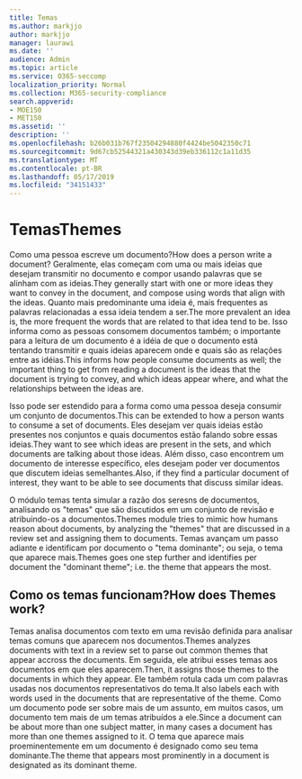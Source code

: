 ```yaml
---
title: Temas
ms.author: markjjo
author: markjjo
manager: laurawi
ms.date: ''
audience: Admin
ms.topic: article
ms.service: O365-seccomp
localization_priority: Normal
ms.collection: M365-security-compliance
search.appverid:
- MOE150
- MET150
ms.assetid: ''
description: ''
ms.openlocfilehash: b26b031b767f23504294880f4424be5042350c71
ms.sourcegitcommit: 9d67cb52544321a430343d39eb336112c1a11d35
ms.translationtype: MT
ms.contentlocale: pt-BR
ms.lasthandoff: 05/17/2019
ms.locfileid: "34151433"
---
```

# <a name="themes"></a><span data-ttu-id="0e75c-102">Temas</span><span class="sxs-lookup"><span data-stu-id="0e75c-102">Themes</span></span>
<span data-ttu-id="0e75c-103">Como uma pessoa escreve um documento?</span><span class="sxs-lookup"><span data-stu-id="0e75c-103">How does a person write a document?</span></span> <span data-ttu-id="0e75c-104">Geralmente, elas começam com uma ou mais ideias que desejam transmitir no documento e compor usando palavras que se alinham com as ideias.</span><span class="sxs-lookup"><span data-stu-id="0e75c-104">They generally start with one or more ideas they want to convey in the document, and compose using words that align with the ideas.</span></span> <span data-ttu-id="0e75c-105">Quanto mais predominante uma ideia é, mais frequentes as palavras relacionadas a essa ideia tendem a ser.</span><span class="sxs-lookup"><span data-stu-id="0e75c-105">The more prevalent an idea is, the more frequent the words that are related to that idea tend to be.</span></span> <span data-ttu-id="0e75c-106">Isso informa como as pessoas consomem documentos também; o importante para a leitura de um documento é a idéia de que o documento está tentando transmitir e quais ideias aparecem onde e quais são as relações entre as idéias.</span><span class="sxs-lookup"><span data-stu-id="0e75c-106">This informs how people consume documents as well; the important thing to get from reading a document is the ideas that the document is trying to convey, and which ideas appear where, and what the relationships between the ideas are.</span></span>

<span data-ttu-id="0e75c-107">Isso pode ser estendido para a forma como uma pessoa deseja consumir um conjunto de documentos.</span><span class="sxs-lookup"><span data-stu-id="0e75c-107">This can be extended to how a person wants to consume a set of documents.</span></span> <span data-ttu-id="0e75c-108">Eles desejam ver quais ideias estão presentes nos conjuntos e quais documentos estão falando sobre essas ideias.</span><span class="sxs-lookup"><span data-stu-id="0e75c-108">They want to see which ideas are present in the sets, and which documents are talking about those ideas.</span></span> <span data-ttu-id="0e75c-109">Além disso, caso encontrem um documento de interesse específico, eles desejam poder ver documentos que discutem ideias semelhantes.</span><span class="sxs-lookup"><span data-stu-id="0e75c-109">Also, if they find a particular document of interest, they want to be able to see documents that discuss similar ideas.</span></span>

<span data-ttu-id="0e75c-110">O módulo temas tenta simular a razão dos seresns de documentos, analisando os "temas" que são discutidos em um conjunto de revisão e atribuindo-os a documentos.</span><span class="sxs-lookup"><span data-stu-id="0e75c-110">Themes module tries to mimic how humans reason about documents, by analyzing the "themes" that are discussed in a review set and assigning them to documents.</span></span> <span data-ttu-id="0e75c-111">Temas avançam um passo adiante e identificam por documento o "tema dominante"; ou seja, o tema que aparece mais.</span><span class="sxs-lookup"><span data-stu-id="0e75c-111">Themes goes one step further and identifies per document the "dominant theme"; i.e. the theme that appears the most.</span></span>

## <a name="how-does-themes-work"></a><span data-ttu-id="0e75c-112">Como os temas funcionam?</span><span class="sxs-lookup"><span data-stu-id="0e75c-112">How does Themes work?</span></span>
<span data-ttu-id="0e75c-113">Temas analisa documentos com texto em uma revisão definida para analisar temas comuns que aparecem nos documentos.</span><span class="sxs-lookup"><span data-stu-id="0e75c-113">Themes analyzes documents with text in a review set to parse out common themes that appear accross the documents.</span></span> <span data-ttu-id="0e75c-114">Em seguida, ele atribui esses temas aos documentos em que eles aparecem.</span><span class="sxs-lookup"><span data-stu-id="0e75c-114">Then, it assigns those themes to the documents in which they appear.</span></span> <span data-ttu-id="0e75c-115">Ele também rotula cada um com palavras usadas nos documentos representativos do tema.</span><span class="sxs-lookup"><span data-stu-id="0e75c-115">It also labels each with words used in the documents that are representative of the theme.</span></span> <span data-ttu-id="0e75c-116">Como um documento pode ser sobre mais de um assunto, em muitos casos, um documento tem mais de um temas atribuídos a ele.</span><span class="sxs-lookup"><span data-stu-id="0e75c-116">Since a document can be about more than one subject matter, in many cases a document has more than one themes assigned to it.</span></span> <span data-ttu-id="0e75c-117">O tema que aparece mais proeminentemente em um documento é designado como seu tema dominante.</span><span class="sxs-lookup"><span data-stu-id="0e75c-117">The theme that appears most prominently in a document is designated as its dominant theme.</span></span>